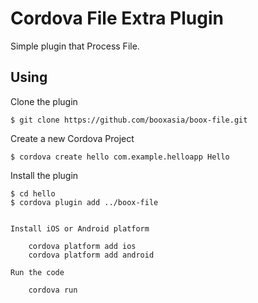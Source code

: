 # Cordova File Extra Plugin

Simple plugin that Process File.

 

## Using
Clone the plugin

    $ git clone https://github.com/booxasia/boox-file.git

Create a new Cordova Project

    $ cordova create hello com.example.helloapp Hello
    
Install the plugin

    $ cd hello
    $ cordova plugin add ../boox-file
    

 
```

Install iOS or Android platform

    cordova platform add ios
    cordova platform add android
    
Run the code

    cordova run 

 
